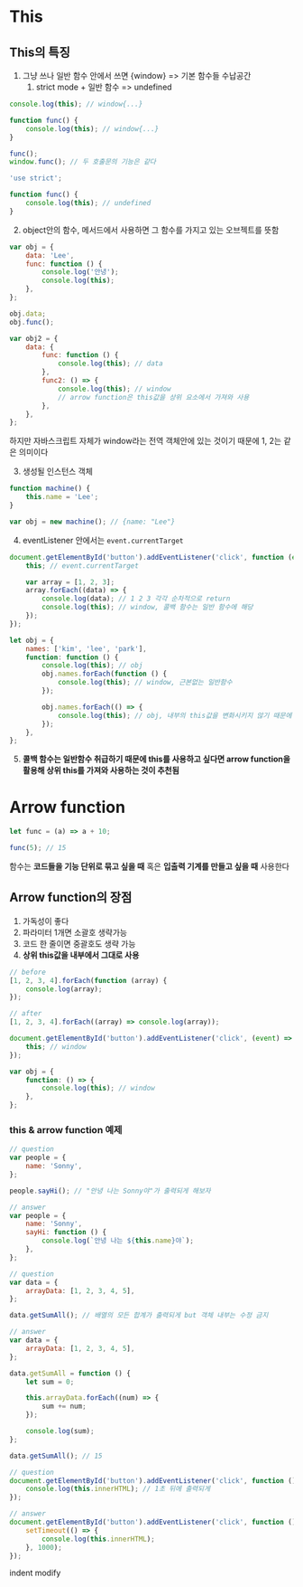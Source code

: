 # This

## This의 특징

1. 그냥 쓰나 일반 함수 안에서 쓰면 {window} => 기본 함수들 수납공간
   1. strict mode + 일반 함수 => undefined

```js
console.log(this); // window{...}

function func() {
	console.log(this); // window{...}
}

func();
window.func(); // 두 호출문의 기능은 같다
```

```js
'use strict';

function func() {
	console.log(this); // undefined
}
```

2. object안의 함수, 메서드에서 사용하면 그 함수를 가지고 있는 오브젝트를 뜻함

```js
var obj = {
	data: 'Lee',
	func: function () {
		console.log('안녕');
		console.log(this);
	},
};

obj.data;
obj.func();

var obj2 = {
	data: {
		func: function () {
			console.log(this); // data
		},
		func2: () => {
			console.log(this); // window
			// arrow function은 this값을 상위 요소에서 가져와 사용
		},
	},
};
```

하지만 자바스크립트 자체가 window라는 전역 객체안에 있는 것이기 때문에 1, 2는 같은 의미이다

3. 생성될 인스턴스 객체

```jsx
function machine() {
	this.name = 'Lee';
}

var obj = new machine(); // {name: "Lee"}
```

4. eventListener 안에서는 `event.currentTarget`

```js
document.getElementById('button').addEventListener('click', function (event) {
	this; // event.currentTarget

	var array = [1, 2, 3];
	array.forEach((data) => {
		console.log(data); // 1 2 3 각각 순차적으로 return
		console.log(this); // window, 콜백 함수는 일반 함수에 해당
	});
});
```

```js
let obj = {
	names: ['kim', 'lee', 'park'],
	function: function () {
		console.log(this); // obj
		obj.names.forEach(function () {
			console.log(this); // window, 근본없는 일반함수
		});

		obj.names.forEach(() => {
			console.log(this); // obj, 내부의 this값을 변화시키지 않기 때문에 상위의 this값을 가져옴
		});
	},
};
```

5. **콜백 함수는 일반함수 취급하기 때문에 this를 사용하고 싶다면 arrow function을 활용해 상위 this를 가져와 사용하는 것이 추천됨**

# Arrow function

```js
let func = (a) => a + 10;

func(5); // 15
```

함수는 **코드들을 기능 단위로 묶고 싶을 때** 혹은 **입출력 기계를 만들고 싶을 때** 사용한다

## Arrow function의 장점

1. 가독성이 좋다
2. 파라미터 1개면 소괄호 생략가능
3. 코드 한 줄이면 중괄호도 생략 가능
4. **상위 this값을 내부에서 그대로 사용**

```js
// before
[1, 2, 3, 4].forEach(function (array) {
	console.log(array);
});

// after
[1, 2, 3, 4].forEach((array) => console.log(array));

document.getElementById('button').addEventListener('click', (event) => {
	this; // window
});

var obj = {
	function: () => {
		console.log(this); // window
	},
};
```

### this & arrow function 예제

```js
// question
var people = {
	name: 'Sonny',
};

people.sayHi(); // "안녕 나는 Sonny야"가 출력되게 해보자
```

```js
// answer
var people = {
	name: 'Sonny',
	sayHi: function () {
		console.log(`안녕 나는 ${this.name}야`);
	},
};
```

```js
// question
var data = {
	arrayData: [1, 2, 3, 4, 5],
};

data.getSumAll(); // 배열의 모든 합계가 출력되게 but 객체 내부는 수정 금지
```

```js
// answer
var data = {
	arrayData: [1, 2, 3, 4, 5],
};

data.getSumAll = function () {
	let sum = 0;

	this.arrayData.forEach((num) => {
		sum += num;
	});

	console.log(sum);
};

data.getSumAll(); // 15
```

```js
// question
document.getElementById('button').addEventListener('click', function () {
	console.log(this.innerHTML); // 1초 뒤에 출력되게
});
```

```js
// answer
document.getElementById('button').addEventListener('click', function () {
	setTimeout(() => {
		console.log(this.innerHTML);
	}, 1000);
});
```
indent modify
